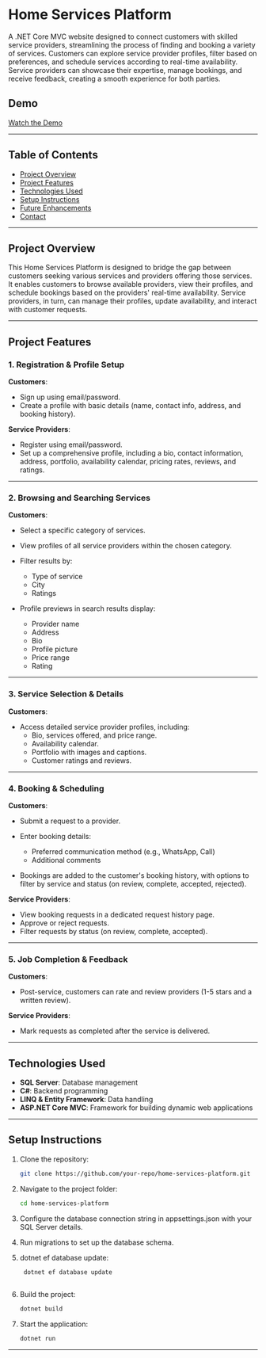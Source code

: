 # Home Services Platform

A .NET Core MVC website designed to connect customers with skilled service providers, streamlining the process of finding and booking a variety of services. Customers can explore service provider profiles, filter based on preferences, and schedule services according to real-time availability. Service providers can showcase their expertise, manage bookings, and receive feedback, creating a smooth experience for both parties.

## Demo

[Watch the Demo](https://youtu.be/umjjbh3n3DA?si=my9EFcx5-CyMXvsB)  <!-- Link to YouTube video demo here -->

---

## Table of Contents

- [Project Overview](#project-overview)
- [Project Features](#project-features)
- [Technologies Used](#technologies-used)
- [Setup Instructions](#setup-instructions)
- [Future Enhancements](#future-enhancements)
- [Contact](#contact)

---

## Project Overview

This Home Services Platform is designed to bridge the gap between customers seeking various services and providers offering those services. It enables customers to browse available providers, view their profiles, and schedule bookings based on the providers' real-time availability. Service providers, in turn, can manage their profiles, update availability, and interact with customer requests.

---

## Project Features

### 1. Registration & Profile Setup

**Customers**:
- Sign up using email/password.
- Create a profile with basic details (name, contact info, address, and booking history).

**Service Providers**:
- Register using email/password.
- Set up a comprehensive profile, including a bio, contact information, address, portfolio, availability calendar, pricing rates, reviews, and ratings.

---

### 2. Browsing and Searching Services

**Customers**:
- Select a specific category of services.
- View profiles of all service providers within the chosen category.
- Filter results by:
    - Type of service
    - City
    - Ratings

- Profile previews in search results display:
    - Provider name
    - Address
    - Bio
    - Profile picture
    - Price range
    - Rating

---

### 3. Service Selection & Details

**Customers**:
- Access detailed service provider profiles, including:
    - Bio, services offered, and price range.
    - Availability calendar.
    - Portfolio with images and captions.
    - Customer ratings and reviews.

---

### 4. Booking & Scheduling

**Customers**:
- Submit a request to a provider.
- Enter booking details:
    - Preferred communication method (e.g., WhatsApp, Call)
    - Additional comments

- Bookings are added to the customer's booking history, with options to filter by service and status (on review, complete, accepted, rejected).

**Service Providers**:
- View booking requests in a dedicated request history page.
- Approve or reject requests.
- Filter requests by status (on review, complete, accepted).

---

### 5. Job Completion & Feedback

**Customers**:
- Post-service, customers can rate and review providers (1-5 stars and a written review).

**Service Providers**:
- Mark requests as completed after the service is delivered.

---

## Technologies Used

- **SQL Server**: Database management
- **C#**: Backend programming
- **LINQ & Entity Framework**: Data handling
- **ASP.NET Core MVC**: Framework for building dynamic web applications

---

## Setup Instructions

1. Clone the repository:  
   ```bash
   git clone https://github.com/your-repo/home-services-platform.git
   
2. Navigate to the project folder:
   ```bash
   cd home-services-platform
   
3. Configure the database connection string in appsettings.json with your SQL Server details.
   
4. Run migrations to set up the database schema.
   
5. dotnet ef database update:
   ```bash
    dotnet ef database update
 
6. Build the project:
   ```bash
   dotnet build

7. Start the application:
    ```bash
   dotnet run
    
  ---








   
